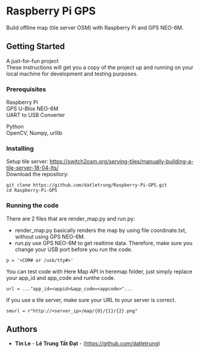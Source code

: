 # Raspberry Pi GPS

Build offline map (tile server OSM) with Raspberry Pi and GPS NEO-6M.

## Getting Started

A just-for-fun project  
These instructions will get you a copy of the project up and running on your local machine for development and testing purposes.  

### Prerequisites

Raspberry Pi  
GPS U-Blox NEO-6M  
UART to USB Converter  

Python  
OpenCV, Numpy, urllib  

### Installing

Setup tile server: https://switch2osm.org/serving-tiles/manually-building-a-tile-server-18-04-lts/  
Download the repository:  

```
git clone https://github.com/datletrung/Raspberry-Pi-GPS.git
cd Raspberry-Pi-GPS
```

### Running the code

There are 2 files that are render_map.py and run.py:  
  - render_map.py basically renders the map by using file coordinate.txt, without using GPS NEO-6M.  
  - run.py use GPS NEO-6M to get realtime data. Therefore, make sure you change your USB port before you run the code.  
  
```
p = '<COM# or /usb/tty#>'
```

You can test code with Here Map API in heremap folder, just simply replace your app_id and app_code and runthe code.  

```
url = ..."app_id=<appid>&app_code=<appcode>"...
```

If you use a tile server, make sure your URL to your server is correct.  

```
smurl = r"http://<server_ip>/map/{0}/{1}/{2}.png"
```

## Authors  

* **Tin Le** - **Lê Trung Tất Đạt** - (https://github.com/datletrung)  
